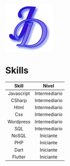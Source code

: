 [![Header](https://github.com/JoaoDiasDev/JoaoDiasDev/blob/main/logoX1.png "Header")](https://joaodiasdev.com/)
# Skills
Skill|Nivel|
:---:|:----:|
Javascript|Intermediario|
CSharp|Intermediario|
Html|Intermediario|
Css|Intermediario|
Wordpress|Intermediario|
SQL|Intermediario|
NoSQL|Iniciante|
PHP|Iniciante|
Dart|Iniciante|
Flutter|Iniciante|
